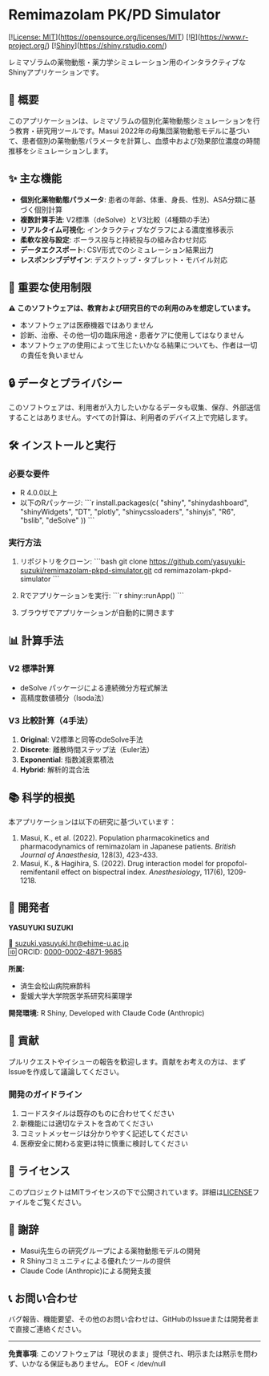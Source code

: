 # Remimazolam PK/PD Simulator

[\![License: MIT](https://img.shields.io/badge/License-MIT-yellow.svg)](https://opensource.org/licenses/MIT)
[\![R](https://img.shields.io/badge/R-4.0%2B-blue.svg)](https://www.r-project.org/)
[\![Shiny](https://img.shields.io/badge/Shiny-1.7%2B-brightgreen.svg)](https://shiny.rstudio.com/)

レミマゾラムの薬物動態・薬力学シミュレーション用のインタラクティブなShinyアプリケーションです。

## 📖 概要

このアプリケーションは、レミマゾラムの個別化薬物動態シミュレーションを行う教育・研究用ツールです。Masui 2022年の母集団薬物動態モデルに基づいて、患者個別の薬物動態パラメータを計算し、血漿中および効果部位濃度の時間推移をシミュレーションします。

## ✨ 主な機能

- **個別化薬物動態パラメータ**: 患者の年齢、体重、身長、性別、ASA分類に基づく個別計算
- **複数計算手法**: V2標準（deSolve）とV3比較（4種類の手法）
- **リアルタイム可視化**: インタラクティブなグラフによる濃度推移表示
- **柔軟な投与設定**: ボーラス投与と持続投与の組み合わせ対応
- **データエクスポート**: CSV形式でのシミュレーション結果出力
- **レスポンシブデザイン**: デスクトップ・タブレット・モバイル対応

## 🚨 重要な使用制限

**⚠️ このソフトウェアは、教育および研究目的での利用のみを想定しています。**

- 本ソフトウェアは医療機器ではありません
- 診断、治療、その他一切の臨床用途・患者ケアに使用してはなりません
- 本ソフトウェアの使用によって生じたいかなる結果についても、作者は一切の責任を負いません

## 🔒 データとプライバシー

このソフトウェアは、利用者が入力したいかなるデータも収集、保存、外部送信することはありません。すべての計算は、利用者のデバイス上で完結します。

## 🛠️ インストールと実行

### 必要な要件

- R 4.0.0以上
- 以下のRパッケージ:
  \`\`\`r
  install.packages(c(
    "shiny",
    "shinydashboard", 
    "shinyWidgets",
    "DT",
    "plotly",
    "shinycssloaders",
    "shinyjs",
    "R6",
    "bslib",
    "deSolve"
  ))
  \`\`\`

### 実行方法

1. リポジトリをクローン:
   \`\`\`bash
   git clone https://github.com/yasuyuki-suzuki/remimazolam-pkpd-simulator.git
   cd remimazolam-pkpd-simulator
   \`\`\`

2. Rでアプリケーションを実行:
   \`\`\`r
   shiny::runApp()
   \`\`\`

3. ブラウザでアプリケーションが自動的に開きます

## 📊 計算手法

### V2 標準計算
- deSolve パッケージによる連続微分方程式解法
- 高精度数値積分（lsoda法）

### V3 比較計算（4手法）
1. **Original**: V2標準と同等のdeSolve手法
2. **Discrete**: 離散時間ステップ法（Euler法）
3. **Exponential**: 指数減衰累積法
4. **Hybrid**: 解析的混合法

## 📚 科学的根拠

本アプリケーションは以下の研究に基づいています：

1. Masui, K., et al. (2022). Population pharmacokinetics and pharmacodynamics of remimazolam in Japanese patients. *British Journal of Anaesthesia*, 128(3), 423-433.
2. Masui, K., & Hagihira, S. (2022). Drug interaction model for propofol-remifentanil effect on bispectral index. *Anesthesiology*, 117(6), 1209-1218.

## 👤 開発者

**YASUYUKI SUZUKI**

📧 suzuki.yasuyuki.hr@ehime-u.ac.jp  
🆔 ORCID: [0000-0002-4871-9685](https://orcid.org/0000-0002-4871-9685)

**所属:**
- 済生会松山病院麻酔科
- 愛媛大学大学院医学系研究科薬理学

**開発環境:** R Shiny, Developed with Claude Code (Anthropic)

## 🤝 貢献

プルリクエストやイシューの報告を歓迎します。貢献をお考えの方は、まずIssueを作成して議論してください。

### 開発のガイドライン

1. コードスタイルは既存のものに合わせてください
2. 新機能には適切なテストを含めてください  
3. コミットメッセージは分かりやすく記述してください
4. 医療安全に関わる変更は特に慎重に検討してください

## 📝 ライセンス

このプロジェクトはMITライセンスの下で公開されています。詳細は[LICENSE](LICENSE)ファイルをご覧ください。

## 🙏 謝辞

- Masui先生らの研究グループによる薬物動態モデルの開発
- R Shinyコミュニティによる優れたツールの提供
- Claude Code (Anthropic)による開発支援

## 📞 お問い合わせ

バグ報告、機能要望、その他のお問い合わせは、GitHubのIssueまたは開発者まで直接ご連絡ください。

---

**免責事項**: このソフトウェアは「現状のまま」提供され、明示または黙示を問わず、いかなる保証もありません。
EOF < /dev/null